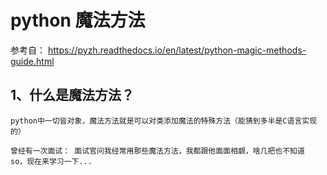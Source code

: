 # python 魔法方法

参考自： https://pyzh.readthedocs.io/en/latest/python-magic-methods-guide.html
## 1、什么是魔法方法？
    python中一切皆对象，魔法方法就是可以对类添加魔法的特殊方法（能猜到多半是C语言实现的）

    曾经有一次面试： 面试官问我经常用那些魔法方法，我都跟他面面相觑，啥几把也不知道
    so，现在来学习一下...